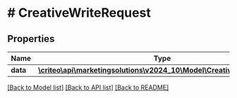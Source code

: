 # # CreativeWriteRequest

## Properties

Name | Type | Description | Notes
------------ | ------------- | ------------- | -------------
**data** | [**\criteo\api\marketingsolutions\v2024_10\Model\CreativeWriteResource**](CreativeWriteResource.md) |  | [optional]

[[Back to Model list]](../../README.md#models) [[Back to API list]](../../README.md#endpoints) [[Back to README]](../../README.md)
